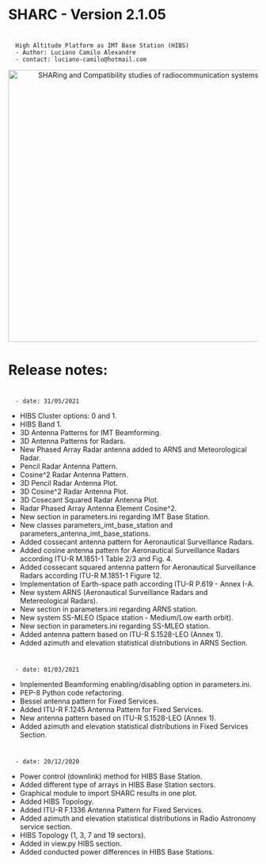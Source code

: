 # SHARC - Version 2.1.05
#
      High Altitude Platform as IMT Base Station (HIBS)
	  - Author: Luciano Camilo Alexandre
	  - contact: luciano-camilo@hotmail.com

<p align="center">
  <img src="https://github.com/lucianodtel/sharc-TMGTelecom/blob/master/SHARC-development/sharc/img/sharc-logo.png?raw=true" width="550" title="SHARing and Compatibility studies of radiocommunication systems">
</p>

# Release notes:

#
	  - date: 31/05/2021

 - HIBS Cluster options: 0 and 1.
 - HIBS Band 1.
 - 3D Antenna Patterns for IMT Beamforming.
 - 3D Antenna Patterns for Radars.
 - New Phased Array Radar antenna added to ARNS and Meteorological Radar.
 - Pencil Radar Antenna Pattern.
 - Cosine^2 Radar Antenna Pattern.
 - 3D Pencil Radar Antenna Plot.
 - 3D Cosine^2 Radar Antenna Plot.
 - 3D Cosecant Squared Radar Antenna Plot.
 - Radar Phased Array Antenna Element Cosine^2.
 - New section in parameters.ini regarding IMT Base Station.
 - New classes parameters_imt_base_station and parameters_antenna_imt_base_stations.
 - Added cossecant antenna pattern for Aeronautical Surveillance Radars.
 - Added cosine antenna pattern for Aeronautical Surveillance Radars according ITU-R M.1851-1 Table 2/3 and Fig. 4.
 - Added cossecant squared antenna pattern for Aeronautical Surveillance Radars according ITU-R M.1851-1 Figure 12.
 - Implementation of Earth-space path according ITU-R P.619 - Annex I-A.
 - New system ARNS (Aeronautical Surveillance Radars and Metereological Radars).
 - New section in parameters.ini regarding ARNS station.
 - New system SS-MLEO (Space station - Medium/Low earth orbit).
 - New section in parameters.ini regarding SS-MLEO station.
 - Added antenna pattern based on ITU-R S.1528-LEO (Annex 1).
 - Added azimuth and elevation statistical distributions in ARNS Section.

#
	  - date: 01/03/2021

 - Implemented Beamforming enabling/disabling option in parameters.ini.
 - PEP-8 Python code refactoring.
 - Bessel antenna pattern for Fixed Services.
 - Added ITU-R F.1245 Antenna Pattern for Fixed Services.
 - New antenna pattern based on ITU-R S.1528-LEO (Annex 1).
 - Added azimuth and elevation statistical distributions in Fixed Services Section.

#
	  - date: 20/12/2020

 - Power control (downlink) method for HIBS Base Station.
 - Added different type of arrays in HIBS Base Station sectors.
 - Graphical module to import SHARC results in one plot.
 - Added HIBS Topology.
 - Added ITU-R F.1336 Antenna Pattern for Fixed Services.
 - Added azimuth and elevation statistical distributions in Radio Astronomy service section.
 - HIBS Topology (1, 3, 7 and 19 sectors).
 - Added in view.py HIBS section.
 - Added conducted power differences in HIBS Base Stations.


